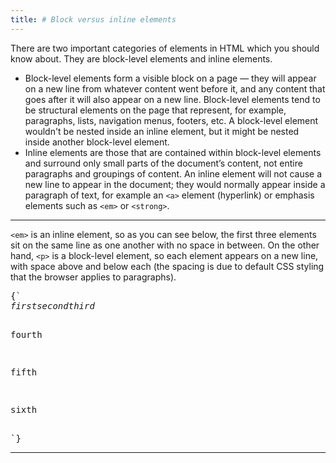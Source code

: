 ```yaml
---
title: # Block versus inline elements
---
```


There are two important categories of elements in HTML which you should know
about. They are block-level elements and inline elements.

- Block-level elements form a visible block on a page — they will appear on a
  new line from whatever content went before it, and any content that goes after
  it will also appear on a new line. Block-level elements tend to be structural
  elements on the page that represent, for example, paragraphs, lists,
  navigation menus, footers, etc. A block-level element wouldn't be nested
  inside an inline element, but it might be nested inside another block-level
  element.
- Inline elements are those that are contained within block-level elements and
  surround only small parts of the document’s content, not entire paragraphs and
  groupings of content. An inline element will not cause a new line to appear in
  the document; they would normally appear inside a paragraph of text, for
  example an `<a>` element (hyperlink) or emphasis elements such as `<em>` or
  `<strong>`.

---

<CodePen>

`<em>` is an inline element, so as you can see below, the first three elements
sit on the same line as one another with no space in between. On the other hand,
`<p>` is a block-level element, so each element appears on a new line, with
space above and below each (the spacing is due to default CSS styling that the
browser applies to paragraphs).

<pre data-lang='html'>
{`
<em>first</em><em>second</em><em>third</em>

<p>fourth</p>
<p>fifth</p>
<p>sixth</p>
`}
</pre>

</CodePen>

---
